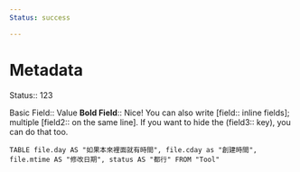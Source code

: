 ```yaml
---
Status: success

---
```

# Metadata
Status:: 123

Basic Field:: Value
**Bold Field**:: Nice!
You can also write [field:: inline fields]; multiple [field2:: on the same line].
If you want to hide the (field3:: key), you can do that too.

```dataview
TABLE file.day AS "如果本來裡面就有時間", file.cday as "創建時間", file.mtime AS "修改日期", status AS "都行" FROM "Tool"
```
